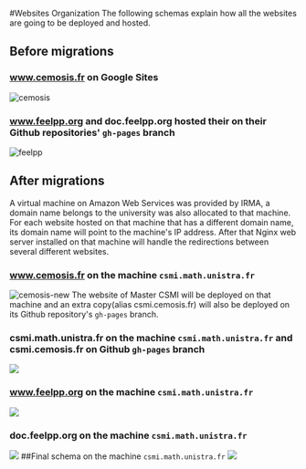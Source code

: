 #Websites Organization
The following schemas explain how all the websites are going to be deployed and hosted.

## Before migrations
### www.cemosis.fr on Google Sites
![cemosis](cemosis.png)
### www.feelpp.org and doc.feelpp.org hosted their on their Github repositories' `gh-pages` branch
![feelpp](feelpp.png)
## After migrations
A virtual machine on Amazon Web Services was provided by IRMA, a domain name belongs to the university was also allocated to that machine.
For each website hosted on that machine that has a different domain name, its domain name will point to the machine's IP address. After that Nginx web server installed on that machine will handle the redirections between several different websites.
### www.cemosis.fr on the machine `csmi.math.unistra.fr` 
![cemosis-new](cemosis-new.png)
The website of Master CSMI will be deployed on that machine and an extra copy(alias csmi.cemosis.fr) will also be deployed on its Github repository's `gh-pages` branch.
### csmi.math.unistra.fr on the machine `csmi.math.unistra.fr` and csmi.cemosis.fr on Github `gh-pages` branch
![](csmi.png)
### www.feelpp.org on the machine `csmi.math.unistra.fr`
![](feelpp-org.png)
### doc.feelpp.org on the machine `csmi.math.unistra.fr`
![](feelpp-doc.png)
##Final schema on the machine `csmi.math.unistra.fr`
![](final.png)
